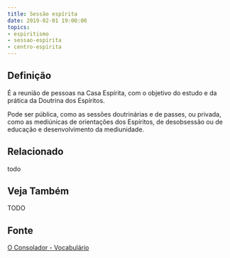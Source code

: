 ```yaml
---
title: Sessão espírita
date: 2019-02-01 19:00:00
topics:
- espiritismo
- sessao-espirita
- centro-espirita
---
```


## Definição
É a reunião de pessoas na Casa Espírita, com o objetivo do estudo e da prática
da Doutrina dos Espíritos. 

Pode ser pública, como as sessões doutrinárias e de passes, ou privada, como as
mediúnicas de orientações dos Espíritos, de desobsessão ou de educação e
desenvolvimento da mediunidade.

## Relacionado
todo

## Veja Também
TODO

## Fonte
[O Consolador - Vocabulário](http://www.oconsolador.com.br/linkfixo/vocabulario/principal.html)
